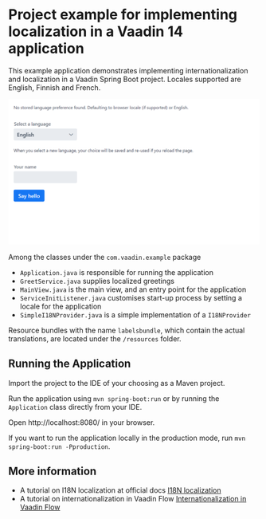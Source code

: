 # Project example for implementing localization in a Vaadin 14 application

This example application demonstrates implementing internationalization and localization in a Vaadin Spring Boot project.
Locales supported are English, Finnish and French.

[![Vaadin 14 Localization Example](localization-example.PNG)](https://github.com/shadikhani/vaadin-localization-example)

Among the classes under the `com.vaadin.example` package
- `Application.java` is responsible for running the application
- `GreetService.java` supplies localized greetings
- `MainView.java` is the main view, and an entry point for the application
- `ServiceInitListener.java` customises start-up process by setting a locale for the application
- `SimpleI18NProvider.java` is a simple implementation of a `I18NProvider`

Resource bundles with the name `labelsbundle`, which contain the actual translations, are located under the `/resources` folder.

## Running the Application

Import the project to the IDE of your choosing as a Maven project.

Run the application using `mvn spring-boot:run` or by running the `Application` class directly from your IDE.

Open http://localhost:8080/ in your browser.

If you want to run the application locally in the production mode, run `mvn spring-boot:run -Pproduction`.

## More information
- A tutorial on I18N localization at official docs [I18N localization](https://vaadin.com/docs/flow/advanced/tutorial-i18n-localization.html)
- A tutorial on internationalization in Vaadin Flow [Internationalization in Vaadin Flow](https://vaadin.com/learn/tutorials/i18n/i18nprovider)
